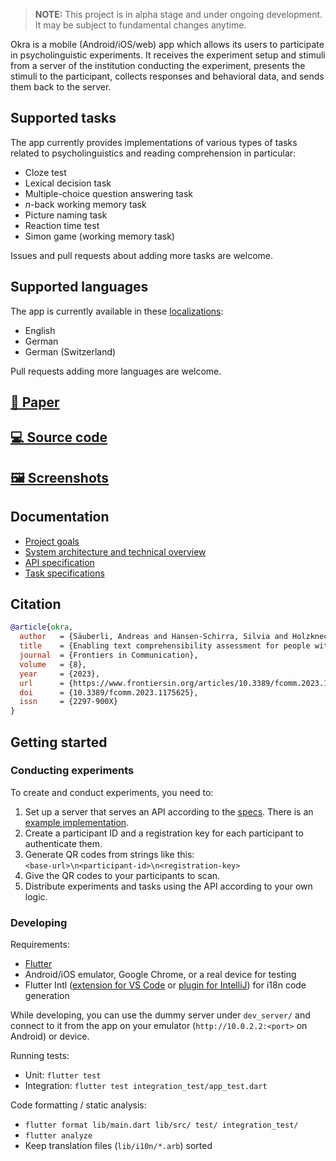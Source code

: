 > **NOTE:** This project is in alpha stage and under ongoing development. It may be subject to fundamental changes anytime.

Okra is a mobile (Android/iOS/web) app which allows its users to participate in psycholinguistic experiments. It receives the experiment setup and stimuli from a server of the institution conducting the experiment, presents the stimuli to the participant, collects responses and behavioral data, and sends them back to the server.

## Supported tasks

The app currently provides implementations of various types of tasks related to psycholinguistics and reading comprehension in particular:

- Cloze test
- Lexical decision task
- Multiple-choice question answering task
- *n*-back working memory task
- Picture naming task
- Reaction time test
- Simon game (working memory task)

Issues and pull requests about adding more tasks are welcome.

## Supported languages

The app is currently available in these [localizations](https://github.com/saeub/okra/tree/main/lib/l10n):

- English
- German
- German (Switzerland)

Pull requests adding more languages are welcome.

## [📄 Paper](https://doi.org/10.3389/fcomm.2023.1175625)

## [💻 Source code](https://github.com/saeub/okra)

## [🖼️ Screenshots](https://github.com/saeub/okra/wiki/Screenshots)

## Documentation

- [Project goals](goals.md)
- [System architecture and technical overview](architecture.md)
- [API specification](api/index.html)
- [Task specifications](tasks.md)

## Citation

```bibtex
@article{okra,
  author   = {Säuberli, Andreas and Hansen-Schirra, Silvia and Holzknecht, Franz and Gutermuth, Silke and Deilen, Silvana and Schiffl, Laura and Ebling, Sarah},
  title    = {Enabling text comprehensibility assessment for people with intellectual disabilities using a mobile application},
  journal  = {Frontiers in Communication},
  volume   = {8},
  year     = {2023},
  url      = {https://www.frontiersin.org/articles/10.3389/fcomm.2023.1175625},
  doi      = {10.3389/fcomm.2023.1175625},
  issn     = {2297-900X}
}
```

## Getting started

### Conducting experiments

To create and conduct experiments, you need to:

1. Set up a server that serves an API according to the [specs](api/index.html). There is an [example implementation](https://github.com/saeub/okra-server-example).
1. Create a participant ID and a registration key for each participant to authenticate them.
1. Generate QR codes from strings like this:  
   `<base-url>\n<participant-id>\n<registration-key>`
1. Give the QR codes to your participants to scan.
1. Distribute experiments and tasks using the API according to your own logic.

### Developing

Requirements:

- [Flutter](https://flutter.dev/)
- Android/iOS emulator, Google Chrome, or a real device for testing
- Flutter Intl ([extension for VS Code](https://marketplace.visualstudio.com/items?itemName=localizely.flutter-intl) or [plugin for IntelliJ](https://plugins.jetbrains.com/plugin/13666-flutter-intl)) for i18n code generation

While developing, you can use the dummy server under `dev_server/` and connect to it from the app on your emulator (`http://10.0.2.2:<port>` on Android) or device.

Running tests:

- Unit: `flutter test`
- Integration: `flutter test integration_test/app_test.dart`

Code formatting / static analysis:

- `flutter format lib/main.dart lib/src/ test/ integration_test/`
- `flutter analyze`
- Keep translation files (`lib/i10n/*.arb`) sorted
